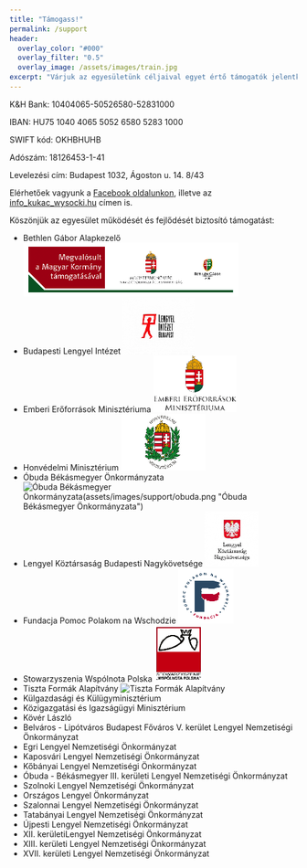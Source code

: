 ```yaml
---
title: "Támogass!"
permalink: /support
header:
  overlay_color: "#000"
  overlay_filter: "0.5"
  overlay_image: /assets/images/train.jpg
excerpt: "Várjuk az egyesületünk céljaival egyet értő támogatók jelentkezését!"
---
```


K&H Bank: 10404065-50526580-52831000

IBAN: HU75 1040 4065 5052 6580 5283 1000

SWIFT kód: OKHBHUHB

Adószám: 18126453-1-41

Levelezési cím: Budapest 1032, Ágoston u. 14. 8/43

Elérhetőek vagyunk a [Facebook oldalunkon](http://facebook.com/wysockilegio), illetve az [info_kukac_wysocki.hu](mailto:info_kukac_wysocki.hu) címen is.

Köszönjük az egyesület működését és fejlődését biztosító támogatást:

* Bethlen Gábor Alapkezelő ![Bethlen Gábor Alapkezelő](assets/images/support/bethlen.jpg "Bethlen Gábor Alapkezelő")
* Budapesti Lengyel Intézet  ![Budapesti Lengyel Intézet ](assets/images/support/polinst.jpg "Budapesti Lengyel Intézet ")
* Emberi Erőforrások Minisztériuma ![Emberi Erőforrások Minisztériuma](assets/images/support/emmi.png "Emberi Erőforrások Minisztériuma")
* Honvédelmi Minisztérium ![Honvédelmi Minisztérium](assets/images/support/hm.jpg "Honvédelmi Minisztérium")
* Óbuda Békásmegyer Önkormányzata ![Óbuda Békásmegyer Önkormányzata(assets/images/support/obuda.png "Óbuda Békásmegyer Önkormányzata")](https://www.obuda.hu)
* Lengyel Köztársaság Budapesti Nagykövetsége ![Lengyel Köztársaság Budapesti Nagykövetsége](assets/images/support/nagykovetseg.jpg "Lengyel Köztársaság Budapesti Nagykövetsége")
* Fundacja Pomoc Polakom na Wschodzie ![Fundacja Pomoc  Polakom na Wschodzie](assets/images/support/pomoc.jpg "Fundacja Pomoc Polakom na Wschodzie")  
* Stowarzyszenia Wspólnota Polska  ![Stowarzyszenia Wspólnota Polska](assets/images/support/Logo-Wspolnota-Polska.jpg "Stowarzyszenia Wspólnota Polska")
* Tiszta Formák Alapítvány ![Tiszta Formák Alapítvány](http://tisztaformak.hu/wp-content/themes/tisztaformak/images/logo-tfa-header.gif "Tiszta Formák Alapítvány")
* Külgazdasági és Külügyminisztérium    
* Közigazgatási és Igazságügyi Minisztérium
* Kövér László
* Belváros - Lipótváros Budapest Főváros V. kerület  Lengyel Nemzetiségi Önkormányzat
* Egri Lengyel Nemzetiségi Önkormányzat
* Kaposvári Lengyel Nemzetiségi Önkormányzat
* Kőbányai Lengyel Nemzetiségi Önkormányzat
* Óbuda - Békásmegyer III. kerületi Lengyel Nemzetiségi Önkormányzat
* Szolnoki Lengyel Nemzetiségi Önkormányzat
* Országos Lengyel Önkormányzat
* Szalonnai Lengyel Nemzetiségi Önkormányzat
* Tatabányai Lengyel Nemzetiségi Önkormányzat
* Újpesti Lengyel Nemzetiségi Önkormányzat
* XII. kerületiLengyel Nemzetiségi Önkormányzat
* XIII. kerületi Lengyel Nemzetiségi Önkormányzat
* XVII. kerületi Lengyel Nemzetiségi Önkormányzat
